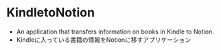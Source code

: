 # KindletoNotion
- An application that transfers information on books in Kindle to Notion.
- Kindleに入っている書籍の情報をNotionに移すアプリケーション
